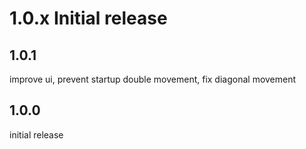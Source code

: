 # 1.0.x Initial release
## 1.0.1
improve ui,
prevent startup double movement,
fix diagonal movement
## 1.0.0
initial release